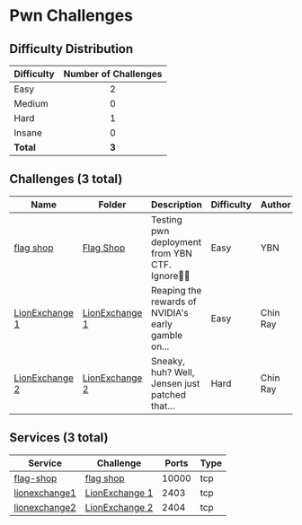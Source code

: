 
# Pwn Challenges

## Difficulty Distribution
| Difficulty | Number of Challenges |
|------------|:--------------------:|
| Easy | 2 |
| Medium | 0 |
| Hard | 1 |
| Insane | 0 |
| **Total** | **3** |

## Challenges (3 total)
| Name | Folder | Description | Difficulty | Author |
|------|--------|-------------|------------|--------|
| [flag shop](<./Flag Shop>) | [Flag Shop](<./Flag Shop>) | Testing pwn deployment from YBN CTF. Ignore | Easy | YBN |
| [LionExchange 1](<./LionExchange 1>) | [LionExchange 1](<./LionExchange 1>) | Reaping the rewards of NVIDIA's early gamble on... | Easy | Chin Ray |
| [LionExchange 2](<./LionExchange 2>) | [LionExchange 2](<./LionExchange 2>) | Sneaky, huh? Well, Jensen just patched that... | Hard | Chin Ray |

## Services (3 total)
| Service | Challenge | Ports | Type |
|---------|-----------|-------|------|
| [flag-shop](<./Flag Shop/service\flag-shop>) | [flag shop](<./Flag Shop>) | 10000 | tcp |
| [lionexchange1](<./LionExchange 1/service\lionexchange1>) | [LionExchange 1](<./LionExchange 1>) | 2403 | tcp |
| [lionexchange2](<./LionExchange 2/service\lionexchange2>) | [LionExchange 2](<./LionExchange 2>) | 2404 | tcp |

